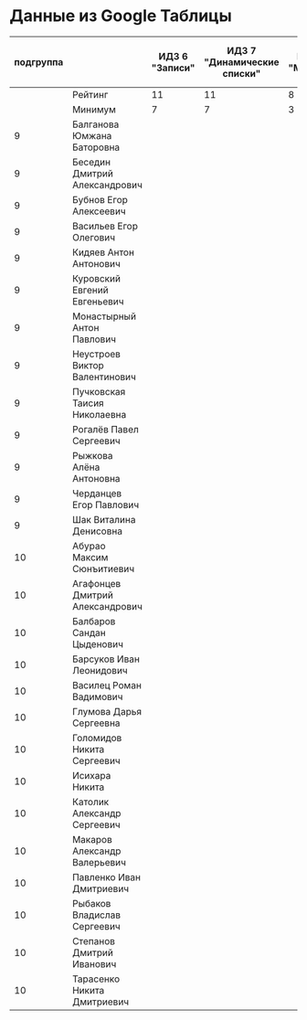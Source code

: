# Данные из Google Таблицы

| подгруппа |  | ИДЗ 6 "Записи" | ИДЗ 7 "Динамические списки" | ИДЗ 8 "Модули" | ИДЗ 9 "Битовые маски в С++" | ИДЗ | КР 1 | КР 2 | Коллоквиум | Общие задания |
| --- | --- | --- | --- | --- | --- | --- | --- | --- | --- | --- |
|  | Рейтинг | 11 | 11 | 8 | 11 | 41 | 12 | 12 | 15 |  |
|  | Минимум | 7 | 7 | 3 | 7 | 24 | 8 | 8 | 9 |  |
| 9 | Балганова Юмжана Баторовна |  |  |  |  | 0 |  |  |  |  |
| 9 | Беседин Дмитрий Александрович |  |  |  |  | 0 |  |  |  |  |
| 9 | Бубнов Егор Алексеевич |  |  |  |  | 0 |  |  |  |  |
| 9 | Васильев Егор Олегович |  |  |  |  | 0 |  |  |  |  |
| 9 | Кидяев Антон Антонович |  |  |  |  | 0 |  |  |  |  |
| 9 | Куровский Евгений Евгеньевич |  |  |  |  | 0 |  |  |  |  |
| 9 | Монастырный Антон Павлович |  |  |  |  | 0 |  |  |  |  |
| 9 | Неустроев Виктор Валентинович |  |  |  |  | 0 |  |  |  |  |
| 9 | Пучковская Таисия Николаевна |  |  |  |  | 0 |  |  |  |  |
| 9 | Рогалёв Павел Сергеевич |  |  |  |  | 0 |  |  |  |  |
| 9 | Рыжкова Алёна Антоновна |  |  |  |  | 0 |  |  |  |  |
| 9 | Черданцев Егор Павлович |  |  |  |  | 0 |  |  |  |  |
| 9 | Шак Виталина Денисовна |  |  |  |  | 0 |  |  |  |  |
| 10 | Абурао Максим Сюнъитиевич |  |  |  |  | 0 |  |  |  |  |
| 10 | Агафонцев Дмитрий Александрович |  |  |  |  | 0 |  |  |  |  |
| 10 | Балбаров Сандан Цыденович |  |  |  |  | 0 |  |  |  |  |
| 10 | Барсуков Иван Леонидович |  |  |  |  | 0 |  |  |  |  |
| 10 | Василец Роман Вадимович |  |  |  |  | 0 |  |  |  |  |
| 10 | Глумова Дарья Сергеевна |  |  |  |  | 0 |  |  |  |  |
| 10 | Голомидов Никита Сергеевич |  |  |  |  | 0 |  |  |  |  |
| 10 | Исихара Никита |  |  |  |  | 0 |  |  |  |  |
| 10 | Католик Александр Сергеевич |  |  |  |  | 0 |  |  |  |  |
| 10 | Макаров Александр Валерьевич |  |  |  |  | 0 |  |  |  |  |
| 10 | Павленко Иван Дмитриевич |  |  |  |  | 0 |  |  |  |  |
| 10 | Рыбаков Владислав Сергеевич |  |  |  |  | 0 |  |  |  |  |
| 10 | Степанов Дмитрий Иванович |  |  |  |  | 0 |  |  |  |  |
| 10 | Тарасенко Никита Дмитриевич |  |  |  |  | 0 |  |  |  |  |
